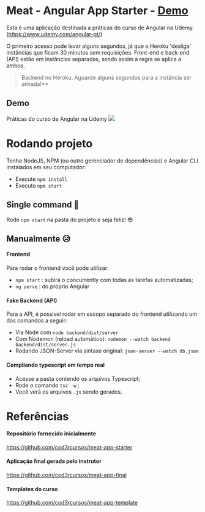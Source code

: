 # Meat - Angular App Starter - [Demo](https://tiagoboeing.github.io/meat-app-starter/)

Esta é uma aplicação destinada a práticas do curso de Angular na Udemy. (https://www.udemy.com/angular-pt/)

<p>O primeiro acesso pode levar alguns segundos, já que o Heroku 'desliga' instâncias que ficam 30 minutos sem requisições. Front-end e back-end (API) estão em instâncias separadas, sendo assim a regra se aplica a ambos.</p>

> Backend no Heroku. Aguarde alguns segundos para a instância ser ativada!**

## Demo
Práticas do curso de Angular na Udemy
<img src="http://g.recordit.co/5aTVmS9ruU.gif"/>

# Rodando projeto
Tenha NodeJS, NPM (ou outro gerenciador de dependências) e Angular CLI instalados em seu computador:
- Execute `npm install`
- Execute `npm start`

## Single command 💪
Rode `npm start` na pasta do projeto e seja feliz! 😎

## Manualmente 😥

#### Frontend
Para rodar o frontend você pode utilizar:
- `npm start` : subirá o concurrently com todas as tarefas automatizadas;
- `ng serve` : do próprio Angular

#### Fake Backend (API)
Para a API, é possível rodar em escopo separado do frontend utilizando um dos comandos a seguir:
- Via Node com `node backend/dist/server`
- Com Nodemon (reload automático): `nodemon --watch backend backend/dist/server.js`
- Rodando JSON-Server via sintaxe original: `json-server --watch db.json`

#### Compilando typescript em tempo real
- Acesse a pasta contendo os arquivos Typescript;
- Rode o comando `tsc -w` ;
- Você verá os arquivos `.js` sendo gerados.

# Referências

#### Repositório fornecido inicialmente
https://github.com/cod3rcursos/meat-app-starter

#### Aplicação final gerada pelo instrutor
https://github.com/cod3rcursos/meat-app-final

#### Templates do curso
https://github.com/cod3rcursos/meat-app-template

